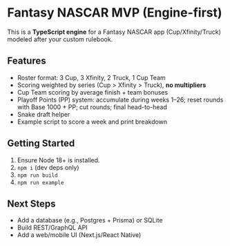 # Fantasy NASCAR MVP (Engine-first)

This is a **TypeScript engine** for a Fantasy NASCAR app (Cup/Xfinity/Truck) modeled after your custom rulebook.

## Features
- Roster format: 3 Cup, 3 Xfinity, 2 Truck, 1 Cup Team
- Scoring weighted by series (Cup > Xfinity > Truck), **no multipliers**
- Cup Team scoring by average finish + team bonuses
- Playoff Points (PP) system: accumulate during weeks 1–26; reset rounds with Base 1000 + PP; cut rounds; final head-to-head
- Snake draft helper
- Example script to score a week and print breakdown

## Getting Started
1. Ensure Node 18+ is installed.
2. `npm i` (dev deps only)
3. `npm run build`
4. `npm run example`

## Next Steps
- Add a database (e.g., Postgres + Prisma) or SQLite
- Build REST/GraphQL API
- Add a web/mobile UI (Next.js/React Native)
